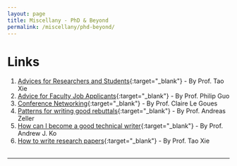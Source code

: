 ```yaml
---
layout: page
title: Miscellany - PhD & Beyond
permalink: /miscellany/phd-beyond/
---
```



Links
===
1. [Advices for Researchers and Students](http://taoxie.cs.illinois.edu/advice/index.html){:target="_blank"} - By Prof. Tao Xie
2. [Advice for Faculty Job Applicants](https://xb00dx.github.io/files/guo-faculty-job-search.pdf){:target="_blank"} - By Prof. Philip Guo
3. [Conference Networking](https://clairelegoues.com/posts/2017/05/conference-networking){:target="_blank"} - By Prof. Claire Le Goues
4. [Patterns for writing good rebuttals](https://andreas-zeller.info/2012/10/01/patterns-for-writing-good-rebuttals.html){:target="_blank"} - By Prof. Andreas Zeller
5. [How can I become a good technical writer](https://faculty.washington.edu/ajko/faq#goodwriting){:target="_blank"} - By Prof. Andrew J. Ko
6. [How to write research papers](https://taoxie.cs.illinois.edu/publications/writepapers.pdf){:target="_blank"} - By Prof. Tao Xie
<br><br>

- - -

<br><br>
